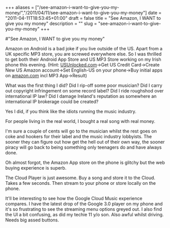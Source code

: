 +++
aliases = ["/see-amazon-i-want-to-give-you-my-money/","/2011/04/11/see-amazon-i-want-to-give-you-my-money"]
date = "2011-04-11T18:53:45+01:00"
draft = false
title = "See Amazon, I WANT to give you my money"
description = ""
slug = "see-amazon-i-want-to-give-you-my-money"
+++

#"See Amazon, I WANT to give you my money"


 Amazon on Android is a bad joke if you live outside of the US. Apart from a UK specific MP3 store, you are screwed everywhere else. So I was thrilled to get both their Android App Store and US MP3 Store working on my Irish phone this evening. (Hint: <a href="http://USUnlocked.com">USUnlocked.com</a>-&gt;Get US Credit Card-&gt;Create New US Amazon account-&gt;Set English-US on your phone-&gt;Buy initial apps on <a href="http://amazon.com">amazon.com</a> incl MP3 App-&gt;Result)<p /><div>What was the first thing I did? Did I rip-off some poor musician? Did I carry out copyright infringement on some record label? Did I ride roughshod over international IP law? Did I damage Ireland&#39;s reputation as somewhere an international IP brokerage could be created?</div> <p /><div>Yes I did, if you think like the idiots running the music industry.</div><p /><div>For people living in the real world, I bought a real song with real money.</div><p /><div>I&#39;m sure a couple of cents will go to the musician whilst the rest goes on coke and hookers for their label and the music industry lobbyists. The sooner they can figure out how get the hell out of their own way, the sooner piracy will go back to being something only teenagers do and have always done.</div> <p /><div>Oh almost forgot, the Amazon App store on the phone is glitchy but the web buying experience is superb.</div><p /><div>The Cloud Player is just awesome. Buy a song and store it to the Cloud. Takes a few seconds. Then stream to your phone or store locally on the phone.</div> <p /><div>It&#39;ll be interesting to see how the Google Cloud Music experience compares. I have the latest drop of the Google 3.0 player on my phone and it&#39;s so frustrating to see the streaming menu options greyed out. I also find the UI a bit confusing, as did my techie 11 y/o son. Also awful whilst driving. Needs big assed buttons.</div>
 